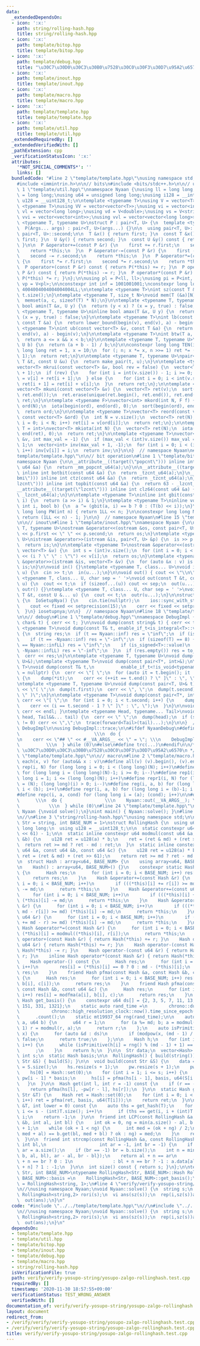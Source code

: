 ```yaml
---
data:
  _extendedDependsOn:
  - icon: ':x:'
    path: string/rolling-hash.hpp
    title: string/rolling-hash.hpp
  - icon: ':x:'
    path: template/bitop.hpp
    title: template/bitop.hpp
  - icon: ':x:'
    path: template/debug.hpp
    title: "\u30C7\u30D0\u30C3\u30B0\u7528\u30C0\u30F3\u30D7\u95A2\u6570"
  - icon: ':x:'
    path: template/inout.hpp
    title: template/inout.hpp
  - icon: ':x:'
    path: template/macro.hpp
    title: template/macro.hpp
  - icon: ':x:'
    path: template/template.hpp
    title: template/template.hpp
  - icon: ':x:'
    path: template/util.hpp
    title: template/util.hpp
  _extendedRequiredBy: []
  _extendedVerifiedWith: []
  _pathExtension: cpp
  _verificationStatusIcon: ':x:'
  attributes:
    '*NOT_SPECIAL_COMMENTS*': ''
    links: []
  bundledCode: "#line 2 \"template/template.hpp\"\nusing namespace std;\n\n// intrinstic\n\
    #include <immintrin.h>\n\n// bits\n#include <bits/stdc++.h>\n\n// utility\n#line\
    \ 1 \"template/util.hpp\"\nnamespace Nyaan {\nusing ll = long long;\nusing i64\
    \ = long long;\nusing u64 = unsigned long long;\nusing i128 = __int128_t;\nusing\
    \ u128 = __uint128_t;\n\ntemplate <typename T>\nusing V = vector<T>;\ntemplate\
    \ <typename T>\nusing VV = vector<vector<T>>;\nusing vi = vector<int>;\nusing\
    \ vl = vector<long long>;\nusing vd = V<double>;\nusing vs = V<string>;\nusing\
    \ vvi = vector<vector<int>>;\nusing vvl = vector<vector<long long>>;\n\ntemplate\
    \ <typename T, typename U>\nstruct P : pair<T, U> {\n  template <typename... Args>\n\
    \  P(Args... args) : pair<T, U>(args...) {}\n\n  using pair<T, U>::first;\n  using\
    \ pair<T, U>::second;\n\n  T &x() { return first; }\n  const T &x() const { return\
    \ first; }\n  U &y() { return second; }\n  const U &y() const { return second;\
    \ }\n\n  P &operator+=(const P &r) {\n    first += r.first;\n    second += r.second;\n\
    \    return *this;\n  }\n  P &operator-=(const P &r) {\n    first -= r.first;\n\
    \    second -= r.second;\n    return *this;\n  }\n  P &operator*=(const P &r)\
    \ {\n    first *= r.first;\n    second *= r.second;\n    return *this;\n  }\n\
    \  P operator+(const P &r) const { return P(*this) += r; }\n  P operator-(const\
    \ P &r) const { return P(*this) -= r; }\n  P operator*(const P &r) const { return\
    \ P(*this) *= r; }\n};\n\nusing pl = P<ll, ll>;\nusing pi = P<int, int>;\nusing\
    \ vp = V<pl>;\n\nconstexpr int inf = 1001001001;\nconstexpr long long infLL =\
    \ 4004004004004004004LL;\n\ntemplate <typename T>\nint sz(const T &t) {\n  return\
    \ t.size();\n}\ntemplate <typename T, size_t N>\nvoid mem(T (&a)[N], int c) {\n\
    \  memset(a, c, sizeof(T) * N);\n}\n\ntemplate <typename T, typename U>\ninline\
    \ bool amin(T &x, U y) {\n  return (y < x) ? (x = y, true) : false;\n}\ntemplate\
    \ <typename T, typename U>\ninline bool amax(T &x, U y) {\n  return (x < y) ?\
    \ (x = y, true) : false;\n}\n\ntemplate <typename T>\nint lb(const vector<T> &v,\
    \ const T &a) {\n  return lower_bound(begin(v), end(v), a) - begin(v);\n}\ntemplate\
    \ <typename T>\nint ub(const vector<T> &v, const T &a) {\n  return upper_bound(begin(v),\
    \ end(v), a) - begin(v);\n}\n\ntemplate <typename T>\nint btw(T a, T x, T b) {\n\
    \  return a <= x && x < b;\n}\n\ntemplate <typename T, typename U>\nT ceil(T a,\
    \ U b) {\n  return (a + b - 1) / b;\n}\n\nconstexpr long long TEN(int n) {\n \
    \ long long ret = 1, x = 10;\n  for (; n; x *= x, n >>= 1) ret *= (n & 1 ? x :\
    \ 1);\n  return ret;\n}\n\ntemplate <typename T, typename U>\npair<T, U> mkp(const\
    \ T &t, const U &u) {\n  return make_pair(t, u);\n}\n\ntemplate <typename T>\n\
    vector<T> mkrui(const vector<T> &v, bool rev = false) {\n  vector<T> ret(v.size()\
    \ + 1);\n  if (rev) {\n    for (int i = int(v.size()) - 1; i >= 0; i--) ret[i]\
    \ = v[i] + ret[i + 1];\n  } else {\n    for (int i = 0; i < int(v.size()); i++)\
    \ ret[i + 1] = ret[i] + v[i];\n  }\n  return ret;\n};\n\ntemplate <typename T>\n\
    vector<T> mkuni(const vector<T> &v) {\n  vector<T> ret(v);\n  sort(ret.begin(),\
    \ ret.end());\n  ret.erase(unique(ret.begin(), ret.end()), ret.end());\n  return\
    \ ret;\n}\n\ntemplate <typename F>\nvector<int> mkord(int N, F f) {\n  vector<int>\
    \ ord(N);\n  iota(begin(ord), end(ord), 0);\n  sort(begin(ord), end(ord), f);\n\
    \  return ord;\n}\n\ntemplate <typename T>\nvector<T> reord(const vector<T> &v,\
    \ const vector<T> &ord) {\n  int N = v.size();\n  vector<T> ret(N);\n  for (int\
    \ i = 0; i < N; i++) ret[i] = v[ord[i]];\n  return ret;\n};\n\ntemplate <typename\
    \ T = int>\nvector<T> mkiota(int N) {\n  vector<T> ret(N);\n  iota(begin(ret),\
    \ end(ret), 0);\n  return ret;\n}\n\ntemplate <typename T>\nvector<int> mkinv(vector<T>\
    \ &v, int max_val = -1) {\n  if (max_val < (int)v.size()) max_val = v.size() -\
    \ 1;\n  vector<int> inv(max_val + 1, -1);\n  for (int i = 0; i < (int)v.size();\
    \ i++) inv[v[i]] = i;\n  return inv;\n}\n\n}  // namespace Nyaan\n#line 12 \"\
    template/template.hpp\"\n\n// bit operation\n#line 1 \"template/bitop.hpp\"\n\
    namespace Nyaan {\n\n__attribute__((target(\"popcnt\"))) inline int popcnt(const\
    \ u64 &a) {\n  return _mm_popcnt_u64(a);\n}\n\n__attribute__((target(\"bmi\")))\
    \ inline int botbit(const u64 &a) {\n  return _tzcnt_u64(a);\n}\n__attribute__((target(\"\
    bmi\"))) inline int ctz(const u64 &a) {\n  return _tzcnt_u64(a);\n}\n\n__attribute__((target(\"\
    lzcnt\"))) inline int topbit(const u64 &a) {\n  return 63 - _lzcnt_u64(a);\n}\n\
    __attribute__((target(\"lzcnt\"))) inline int clz64(const u64 &a) {\n  return\
    \ _lzcnt_u64(a);\n}\n\ntemplate <typename T>\ninline int gbit(const T &a, int\
    \ i) {\n  return (a >> i) & 1;\n}\ntemplate <typename T>\ninline void sbit(T &a,\
    \ int i, bool b) {\n  a ^= (gbit(a, i) == b ? 0 : (T(b) << i));\n}\n\nconstexpr\
    \ long long PW(int n) { return 1LL << n; }\n\nconstexpr long long MSK(int n) {\
    \ return (1LL << n) - 1; }\n\n}  // namespace Nyaan\n#line 15 \"template/template.hpp\"\
    \n\n// inout\n#line 1 \"template/inout.hpp\"\nnamespace Nyaan {\n\ntemplate <typename\
    \ T, typename U>\nostream &operator<<(ostream &os, const pair<T, U> &p) {\n  os\
    \ << p.first << \" \" << p.second;\n  return os;\n}\ntemplate <typename T, typename\
    \ U>\nistream &operator>>(istream &is, pair<T, U> &p) {\n  is >> p.first >> p.second;\n\
    \  return is;\n}\n\ntemplate <typename T>\nostream &operator<<(ostream &os, const\
    \ vector<T> &v) {\n  int s = (int)v.size();\n  for (int i = 0; i < s; i++) os\
    \ << (i ? \" \" : \"\") << v[i];\n  return os;\n}\ntemplate <typename T>\nistream\
    \ &operator>>(istream &is, vector<T> &v) {\n  for (auto &x : v) is >> x;\n  return\
    \ is;\n}\n\nvoid in() {}\ntemplate <typename T, class... U>\nvoid in(T &t, U &...\
    \ u) {\n  cin >> t;\n  in(u...);\n}\n\nvoid out() { cout << \"\\n\"; }\ntemplate\
    \ <typename T, class... U, char sep = ' '>\nvoid out(const T &t, const U &...\
    \ u) {\n  cout << t;\n  if (sizeof...(u)) cout << sep;\n  out(u...);\n}\n\nvoid\
    \ outr() {}\ntemplate <typename T, class... U, char sep = ' '>\nvoid outr(const\
    \ T &t, const U &... u) {\n  cout << t;\n  outr(u...);\n}\n\nstruct IoSetupNya\
    \ {\n  IoSetupNya() {\n    cin.tie(nullptr);\n    ios::sync_with_stdio(false);\n\
    \    cout << fixed << setprecision(15);\n    cerr << fixed << setprecision(7);\n\
    \  }\n} iosetupnya;\n\n}  // namespace Nyaan\n#line 18 \"template/template.hpp\"\
    \n\n// debug\n#line 1 \"template/debug.hpp\"\nnamespace DebugImpl {\n\nvoid dump(const\
    \ char& t) { cerr << t; }\n\nvoid dump(const string& t) { cerr << t; }\n\ntemplate\
    \ <typename T>\nvoid dump(const T& t, enable_if_t<is_integral<T>::value>* = nullptr)\
    \ {\n  string res;\n  if (t == Nyaan::inf) res = \"inf\";\n  if (is_signed<T>::value)\n\
    \    if (t == -Nyaan::inf) res = \"-inf\";\n  if (sizeof(T) == 8) {\n    if (t\
    \ == Nyaan::infLL) res = \"inf\";\n    if (is_signed<T>::value)\n      if (t ==\
    \ -Nyaan::infLL) res = \"-inf\";\n  }\n  if (res.empty()) res = to_string(t);\n\
    \  cerr << res;\n}\n\ntemplate <typename T, typename U>\nvoid dump(const pair<T,\
    \ U>&);\ntemplate <typename T>\nvoid dump(const pair<T*, int>&);\n\ntemplate <typename\
    \ T>\nvoid dump(const T& t,\n          enable_if_t<!is_void<typename T::iterator>::value>*\
    \ = nullptr) {\n  cerr << \"[ \";\n  for (auto it = t.begin(); it != t.end();)\
    \ {\n    dump(*it);\n    cerr << (++it == t.end() ? \" ]\" : \", \");\n  }\n}\n\
    \ntemplate <typename T, typename U>\nvoid dump(const pair<T, U>& t) {\n  cerr\
    \ << \"( \";\n  dump(t.first);\n  cerr << \", \";\n  dump(t.second);\n  cerr <<\
    \ \" )\";\n}\n\ntemplate <typename T>\nvoid dump(const pair<T*, int>& t) {\n \
    \ cerr << \"[ \";\n  for (int i = 0; i < t.second; i++) {\n    dump(t.first[i]);\n\
    \    cerr << (i == t.second - 1 ? \" ]\" : \", \");\n  }\n}\n\nvoid trace() {\
    \ cerr << endl; }\ntemplate <typename Head, typename... Tail>\nvoid trace(Head&&\
    \ head, Tail&&... tail) {\n  cerr << \" \";\n  dump(head);\n  if (sizeof...(tail)\
    \ != 0) cerr << \",\";\n  trace(forward<Tail>(tail)...);\n}\n\n}  // namespace\
    \ DebugImpl\n\nusing DebugImpl::trace;\n\n#ifdef NyaanDebug\n#define trc(...)\
    \                            \\\n  do {                                      \\\
    \n    cerr << \"## \" << #__VA_ARGS__ << \" = \"; \\\n    DebugImpl::trace(__VA_ARGS__);\
    \          \\\n  } while (0)\n#else\n#define trc(...)\n#endif\n\n/**\n * @brief\
    \ \u30C7\u30D0\u30C3\u30B0\u7528\u30C0\u30F3\u30D7\u95A2\u6570\n */\n#line 21\
    \ \"template/template.hpp\"\n\n// macro\n#line 2 \"template/macro.hpp\"\n\n#define\
    \ each(x, v) for (auto&& x : v)\n#define all(v) (v).begin(), (v).end()\n#define\
    \ rep(i, N) for (long long i = 0; i < (long long)(N); i++)\n#define repr(i, N)\
    \ for (long long i = (long long)(N)-1; i >= 0; i--)\n#define rep1(i, N) for (long\
    \ long i = 1; i <= (long long)(N); i++)\n#define repr1(i, N) for (long long i\
    \ = (N); (long long)(i) > 0; i--)\n#define reg(i, a, b) for (long long i = (a);\
    \ i < (b); i++)\n#define regr(i, a, b) for (long long i = (b)-1; i >= (a); i--)\n\
    #define repc(i, a, cond) for (long long i = (a); (cond); i++)\n\n#define die(...)\
    \      \\\n  do {                \\\n    Nyaan::out(__VA_ARGS__); \\\n    return;\
    \           \\\n  } while (0)\n#line 24 \"template/template.hpp\"\n\nnamespace\
    \ Nyaan {\nvoid solve();\n}\nint main() { Nyaan::solve(); }\n#line 2 \"verify/verify-yosupo-string/yosupo-zalgo-rollinghash.test.cpp\"\
    \n//\n#line 3 \"string/rolling-hash.hpp\"\nusing namespace std;\n\ntemplate <typename\
    \ Str = string, int BASE_NUM = 1>\nstruct RollingHash {\n  using u64 = unsigned\
    \ long long;\n  using u128 = __uint128_t;\n\n  static constexpr u64 md = (1ull\
    \ << 61) - 1;\n\n  static inline constexpr u64 modmul(const u64 &a, const u64\
    \ &b) {\n    u128 ret = u128(a) * b;\n    ret = (ret & md) + (ret >> 61);\n  \
    \  return ret >= md ? ret - md : ret;\n  }\n  static inline constexpr u64 modfma(const\
    \ u64 &a, const u64 &b, const u64 &c) {\n    u128 ret = u128(a) * b + c;\n   \
    \ ret = (ret & md) + (ret >> 61);\n    return ret >= md ? ret - md : ret;\n  }\n\
    \n  struct Hash : array<u64, BASE_NUM> {\n    using array<u64, BASE_NUM>::operator[];\n\
    \n    Hash() : array<u64, BASE_NUM>() {}\n    constexpr static Hash set(u64 a)\
    \ {\n      Hash res;\n      for (int i = 0; i < BASE_NUM; i++) res[i] = a;\n \
    \     return res;\n    }\n    Hash &operator+=(const Hash &r) {\n      for (int\
    \ i = 0; i < BASE_NUM; i++)\n        if (((*this)[i] += r[i]) >= md) (*this)[i]\
    \ -= md;\n      return *this;\n    }\n    Hash &operator+=(const u64 &r) {\n \
    \     for (int i = 0; i < BASE_NUM; i++)\n        if (((*this)[i] += r) >= md)\
    \ (*this)[i] -= md;\n      return *this;\n    }\n    Hash &operator-=(const Hash\
    \ &r) {\n      for (int i = 0; i < BASE_NUM; i++)\n        if (((*this)[i] +=\
    \ md - r[i]) >= md) (*this)[i] -= md;\n      return *this;\n    }\n    Hash &operator-=(const\
    \ u64 &r) {\n      for (int i = 0; i < BASE_NUM; i++)\n        if (((*this)[i]\
    \ += md - r) >= md) (*this)[i] -= md;\n      return *this;\n    }\n    inline\
    \ Hash &operator*=(const Hash &r) {\n      for (int i = 0; i < BASE_NUM; i++)\
    \ (*this)[i] = modmul((*this)[i], r[i]);\n      return *this;\n    }\n    Hash\
    \ operator+(const Hash &r) { return Hash(*this) += r; }\n    Hash operator+(const\
    \ u64 &r) { return Hash(*this) += r; }\n    Hash operator-(const Hash &r) { return\
    \ Hash(*this) -= r; }\n    Hash operator-(const u64 &r) { return Hash(*this) -=\
    \ r; }\n    inline Hash operator*(const Hash &r) { return Hash(*this) *= r; }\n\
    \    Hash operator-() const {\n      Hash res;\n      for (int i = 0; i < BASE_NUM;\
    \ i++)\n        res[i] = (*this)[i] == 0 ? 0 : md - (*this)[i];\n      return\
    \ res;\n    }\n    friend Hash pfma(const Hash &a, const Hash &b, const Hash &c)\
    \ {\n      Hash res;\n      for (int i = 0; i < BASE_NUM; i++) res[i] = modfma(a[i],\
    \ b[i], c[i]);\n      return res;\n    }\n    friend Hash pfma(const Hash &a,\
    \ const Hash &b, const u64 &c) {\n      Hash res;\n      for (int i = 0; i < BASE_NUM;\
    \ i++) res[i] = modfma(a[i], b[i], c);\n      return res;\n    }\n  };\n\n  static\
    \ Hash get_basis() {\n    constexpr u64 ds[] = {2, 3, 5, 7, 11, 13, 31, 41, 61,\
    \ 151, 331, 1321};\n    static auto rand_time =\n        chrono::duration_cast<chrono::nanoseconds>(\n\
    \            chrono::high_resolution_clock::now().time_since_epoch())\n      \
    \      .count();\n    static mt19937_64 rng(rand_time);\n\n    auto modpow = [&](u64\
    \ a, u64 b) {\n      u64 r = 1;\n      for (a %= md; b; a = modmul(a, a), b >>=\
    \ 1) r = modmul(r, a);\n      return r;\n    };\n    auto isPrimitive = [&](u64\
    \ x) {\n      for (auto &d : ds)\n        if (modpow(x, (md - 1) / d) <= 1) return\
    \ false;\n      return true;\n    };\n\n    Hash h;\n    for (int i = 0; i < BASE_NUM;\
    \ i++) {\n      while (isPrimitive(h[i] = rng() % (md - 1) + 1) == false)\n  \
    \      ;\n    }\n    return h;\n  }\n\n  Str data;\n  vector<Hash> hs, pw;\n \
    \ int s;\n  static Hash basis;\n\n  RollingHash() { build(string()); }\n\n  RollingHash(const\
    \ Str &S) { build(S); }\n\n  void build(const Str &S) {\n    data = S;\n    s\
    \ = S.size();\n    hs.resize(s + 1);\n    pw.resize(s + 1);\n    pw[0] = Hash::set(1);\n\
    \    hs[0] = Hash::set(0);\n    for (int i = 1; i <= s; i++) {\n      pw[i] =\
    \ pw[i - 1] * basis;\n      hs[i] = pfma(hs[i - 1], basis, u64(S[i - 1]));\n \
    \   }\n  }\n\n  Hash get(int l, int r = -1) const {\n    if (r == -1) r = s;\n\
    \    return pfma(hs[l], -pw[r - l], hs[r]);\n  }\n\n  static Hash get_hash(const\
    \ Str &T) {\n    Hash ret = Hash::set(0);\n    for (int i = 0; i < (int)T.size();\
    \ i++) ret = pfma(ret, basis, u64(T[i]));\n    return ret;\n  }\n\n  int find(Str\
    \ &T, int lower = 0) const {\n    auto ths = get_hash(T);\n    for (int i = lower;\
    \ i <= s - (int)T.size(); i++)\n      if (ths == get(i, i + (int)T.size())) return\
    \ i;\n    return -1;\n  }\n\n  friend int LCP(const RollingHash &a, const RollingHash\
    \ &b, int al, int bl) {\n    int ok = 0, ng = min(a.size() - al, b.size() - bl)\
    \ + 1;\n    while (ok + 1 < ng) {\n      int med = (ok + ng) / 2;\n      (a.get(al,\
    \ med + al) == b.get(bl, med + bl) ? ok : ng) = med;\n    }\n    return ok;\n\
    \  }\n\n  friend int strcmp(const RollingHash &a, const RollingHash &b, int al,\
    \ int bl,\n                    int ar = -1, int br = -1) {\n    if (ar == -1)\
    \ ar = a.size();\n    if (br == -1) br = b.size();\n    int n = min<int>({LCP(a,\
    \ b, al, bl), ar - al, br - bl});\n    return al + n == ar\n               ? bl\
    \ + n == br ? 0 : 1\n               : bl + n == br ? -1 : a.data[al + n] < b.data[bl\
    \ + n] ? 1 : -1;\n  }\n\n  int size() const { return s; }\n};\n\ntemplate <typename\
    \ Str, int BASE_NUM>\ntypename RollingHash<Str, BASE_NUM>::Hash RollingHash<Str,\
    \ BASE_NUM>::basis =\n    RollingHash<Str, BASE_NUM>::get_basis();\nusing roriha\
    \ = RollingHash<string, 1>;\n#line 4 \"verify/verify-yosupo-string/yosupo-zalgo-rollinghash.test.cpp\"\
    \n//\nusing namespace Nyaan;\nvoid Nyaan::solve() {\n  string s;\n  in(s);\n \
    \ RollingHash<string,2> rori(s);\n  vi ans(sz(s));\n  rep(i,sz(s))ans[i]=LCP(rori,rori,0,i);\n\
    \  out(ans);\n}\n"
  code: "#include \"../../template/template.hpp\"\n//\n#include \"../../string/rolling-hash.hpp\"\
    \n//\nusing namespace Nyaan;\nvoid Nyaan::solve() {\n  string s;\n  in(s);\n \
    \ RollingHash<string,2> rori(s);\n  vi ans(sz(s));\n  rep(i,sz(s))ans[i]=LCP(rori,rori,0,i);\n\
    \  out(ans);\n}\n"
  dependsOn:
  - template/template.hpp
  - template/util.hpp
  - template/bitop.hpp
  - template/inout.hpp
  - template/debug.hpp
  - template/macro.hpp
  - string/rolling-hash.hpp
  isVerificationFile: true
  path: verify/verify-yosupo-string/yosupo-zalgo-rollinghash.test.cpp
  requiredBy: []
  timestamp: '2020-11-30 18:57:55+09:00'
  verificationStatus: TEST_WRONG_ANSWER
  verifiedWith: []
documentation_of: verify/verify-yosupo-string/yosupo-zalgo-rollinghash.test.cpp
layout: document
redirect_from:
- /verify/verify/verify-yosupo-string/yosupo-zalgo-rollinghash.test.cpp
- /verify/verify/verify-yosupo-string/yosupo-zalgo-rollinghash.test.cpp.html
title: verify/verify-yosupo-string/yosupo-zalgo-rollinghash.test.cpp
---
```

